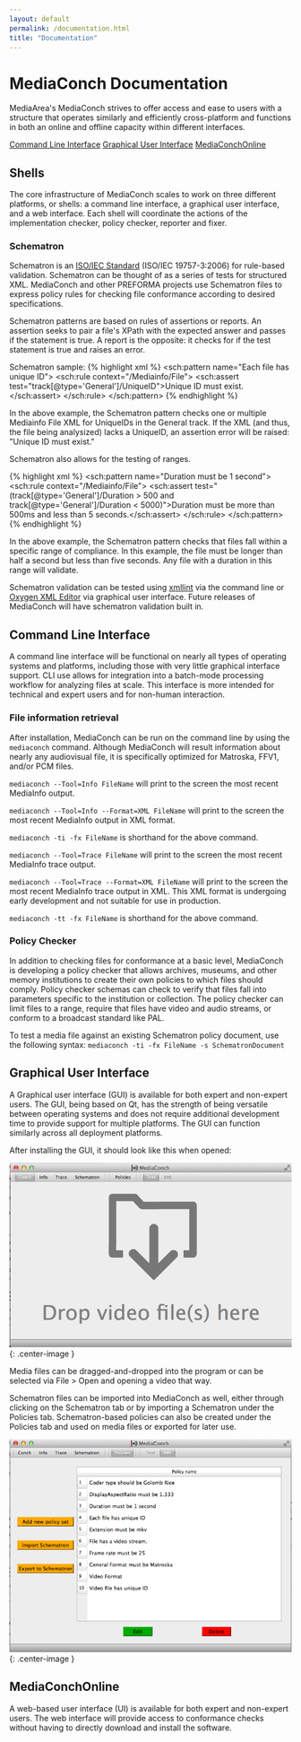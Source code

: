 ```yaml
---
layout: default
permalink: /documentation.html
title: "Documentation"
---
```


# MediaConch Documentation

MediaArea's MediaConch strives to offer access and ease to users with a structure that operates similarly and efficiently cross-platform and functions in both an online and offline capacity within different interfaces.

[Command Line Interface](#command-line-interface)
[Graphical User Interface](#graphical-user-interface)
[MediaConchOnline](#mediaconchonline)

## Shells

The core infrastructure of MediaConch scales to work on three different platforms, or shells: a command line interface, a graphical user interface, and a web interface. Each shell will coordinate the actions of the implementation checker, policy checker, reporter and fixer.

### Schematron

Schematron is an [ISO/IEC Standard](http://standards.iso.org/ittf/PubliclyAvailableStandards/index.html) (ISO/IEC 19757-3:2006) for rule-based validation. Schematron can be thought of as a series of tests for structured XML. MediaConch and other PREFORMA projects use Schematron files to express policy rules for checking file conformance according to desired specifications.

Schematron patterns are based on rules of assertions or reports. An assertion seeks to pair a file's XPath with the expected answer and passes if the statement is true. A report is the opposite: it checks for if the test statement is true and raises an error.

Schematron sample:
{% highlight xml %}
    <sch:pattern name="Each file has unique ID">
        <sch:rule context="/Mediainfo/File">
            <sch:assert test="track[@type='General']/UniqueID">Unique ID must exist.</sch:assert>
        </sch:rule>
    </sch:pattern>
{% endhighlight %}

In the above example, the Schematron pattern checks one or multiple Mediainfo File XML for UniqueIDs in the General track. If the XML (and thus, the file being analysized) lacks a UniqueID, an assertion error will be raised: "Unique ID must exist."

Schematron also allows for the testing of ranges. 

{% highlight xml %}
  <sch:pattern name="Duration must be 1 second">
    <sch:rule context="/Mediainfo/File">
      <sch:assert test="(track[@type='General']/Duration &gt; 500 and track[@type='General']/Duration &lt; 5000)">Duration must be more than 500ms and less than 5 seconds.</sch:assert>
    </sch:rule>
  </sch:pattern>
{% endhighlight %}

In the above example, the Schematron pattern checks that files fall within a specific range of compliance. In this example, the file must be longer than half a second but less than five seconds. Any file with a duration in this range will validate.

Schematron validation can be tested using [xmllint](http://xmlsoft.org/xmllint.html) via the command line or [Oxygen XML Editor](http://www.oxygenxml.com/) via graphical user interface. Future releases of MediaConch will have schematron validation built in.

## Command Line Interface

A command line interface will be functional on nearly all types of operating systems and platforms, including those with very little graphical interface support. CLI use allows for integration into a batch-mode processing workflow for analyzing files at scale. This interface is more intended for technical and expert users and for non-human interaction.

### File information retrieval

After installation, MediaConch can be run on the command line by using the `mediaconch` command. Although MediaConch will result information about nearly any audiovisual file, it is specifically optimized for Matroska, FFV1, and/or PCM files.

`mediaconch --Tool=Info FileName` will print to the screen the most recent MediaInfo output.

`mediaconch --Tool=Info --Format=XML FileName` will print to the screen the most recent MediaInfo output in XML format.

`mediaconch -ti -fx FileName` is shorthand for the above command.

`mediaconch --Tool=Trace FileName` will print to the screen the most recent MediaInfo trace output.

`mediaconch --Tool=Trace --Format=XML FileName` will print to the screen the most recent MediaInfo trace output in XML. This XML format is undergoing early development and not suitable for use in production.

`mediaconch -tt -fx FileName` is shorthand for the above command.

### Policy Checker

In addition to checking files for conformance at a basic level, MediaConch is developing a policy checker that allows archives, museums, and other memory institutions to create their own policies to which files should comply. Policy checker schemas can check to verify that files fall into parameters specific to the institution or collection. The policy checker can limit files to a range, require that files have video and audio streams, or conform to a broadcast standard like PAL.

To test a media file against an existing Schematron policy document, use the following syntax:
`mediaconch -ti -fx FileName -s SchematronDocument`

## Graphical User Interface

A Graphical user interface (GUI) is available for both expert and non-expert users. The GUI, being based on Qt, has the strength of being versatile between operating systems and does not require additional development time to provide support for multiple platforms. The GUI can function similarly across all deployment platforms.

After installing the GUI, it should look like this when opened:

![Opening MediaConch GUI](/images/MediaConchGUI.png){: .center-image }

Media files can be dragged-and-dropped into the program or can be selected via File > Open and opening a video that way.

Schematron files can be imported into MediaConch as well, either through clicking on the Schematron tab or by importing a Schematron under the Policies tab. Schematron-based policies can also be created under the Policies tab and used on media files or exported for later use.

![MediaConch GUI Schematron](/images/MediaConchGUI2.png){: .center-image }

## MediaConchOnline

A web-based user interface (UI) is available for both expert and non-expert users. The web interface will provide access to conformance checks without having to directly download and install the software.



